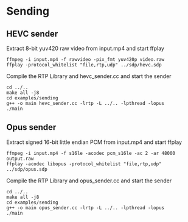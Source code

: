 # Sending

## HEVC sender

Extract 8-bit yuv420 raw video from input.mp4 and start ffplay

```
ffmpeg -i input.mp4 -f rawvideo -pix_fmt yuv420p video.raw
ffplay -protocol_whitelist "file,rtp,udp" ../sdp/hevc.sdp
```

Compile the RTP Library and hevc_sender.cc and start the sender

```
cd ../..
make all -j8
cd examples/sending
g++ -o main hevc_sender.cc -lrtp -L ../.. -lpthread -lopus
./main
```

## Opus sender

Extract signed 16-bit little endian PCM from input.mp4 and start ffplay

```
ffmpeg -i input.mp4 -f s16le -acodec pcm_s16le -ac 2 -ar 48000 output.raw
ffplay -acodec libopus -protocol_whitelist "file,rtp,udp" ../sdp/opus.sdp
```

Compile the RTP Library and opus_sender.cc and start the sender

```
cd ../..
make all -j8
cd examples/sending
g++ -o main opus_sender.cc -lrtp -L ../.. -lpthread -lopus
./main
```
